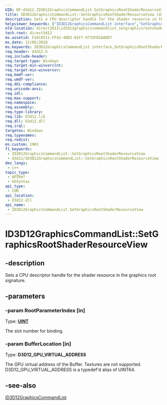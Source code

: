 ```yaml
---
UID: NF:d3d12.ID3D12GraphicsCommandList.SetGraphicsRootShaderResourceView
title: ID3D12GraphicsCommandList::SetGraphicsRootShaderResourceView (d3d12.h)
description: Sets a CPU descriptor handle for the shader resource in the graphics root signature.
helpviewer_keywords: ["ID3D12GraphicsCommandList interface","SetGraphicsRootShaderResourceView method","ID3D12GraphicsCommandList.SetGraphicsRootShaderResourceView","ID3D12GraphicsCommandList::SetGraphicsRootShaderResourceView","SetGraphicsRootShaderResourceView","SetGraphicsRootShaderResourceView method","SetGraphicsRootShaderResourceView method","ID3D12GraphicsCommandList interface","d3d12/ID3D12GraphicsCommandList::SetGraphicsRootShaderResourceView","direct3d12.id3d12graphicscommandlist_setgraphicsrootshaderresourceview"]
old-location: direct3d12\id3d12graphicscommandlist_setgraphicsrootshaderresourceview.htm
tech.root: direct3d12
ms.assetid: F16C8511-FF42-4DB3-81F7-9735FB1AADD7
ms.date: 12/05/2018
ms.keywords: ID3D12GraphicsCommandList interface,SetGraphicsRootShaderResourceView method, ID3D12GraphicsCommandList.SetGraphicsRootShaderResourceView, ID3D12GraphicsCommandList::SetGraphicsRootShaderResourceView, SetGraphicsRootShaderResourceView, SetGraphicsRootShaderResourceView method, SetGraphicsRootShaderResourceView method,ID3D12GraphicsCommandList interface, d3d12/ID3D12GraphicsCommandList::SetGraphicsRootShaderResourceView, direct3d12.id3d12graphicscommandlist_setgraphicsrootshaderresourceview
req.header: d3d12.h
req.include-header: 
req.target-type: Windows
req.target-min-winverclnt: 
req.target-min-winversvr: 
req.kmdf-ver: 
req.umdf-ver: 
req.ddi-compliance: 
req.unicode-ansi: 
req.idl: 
req.max-support: 
req.namespace: 
req.assembly: 
req.type-library: 
req.lib: D3d12.lib
req.dll: D3d12.dll
req.irql: 
targetos: Windows
req.typenames: 
req.redist: 
ms.custom: 19H1
f1_keywords:
 - ID3D12GraphicsCommandList::SetGraphicsRootShaderResourceView
 - d3d12/ID3D12GraphicsCommandList::SetGraphicsRootShaderResourceView
dev_langs:
 - c++
topic_type:
 - APIRef
 - kbSyntax
api_type:
 - COM
api_location:
 - d3d12.dll
api_name:
 - ID3D12GraphicsCommandList.SetGraphicsRootShaderResourceView
---
```


# ID3D12GraphicsCommandList::SetGraphicsRootShaderResourceView


## -description

Sets a CPU descriptor handle for the shader resource in the graphics root signature.

## -parameters

### -param RootParameterIndex [in]

Type: <b><a href="https://docs.microsoft.com/windows/desktop/WinProg/windows-data-types">UINT</a></b>

The slot number for binding.

### -param BufferLocation [in]

Type: <b>D3D12_GPU_VIRTUAL_ADDRESS</b>

The GPU virtual address of the Buffer.
            Textures are not supported. D3D12_GPU_VIRTUAL_ADDRESS is a typedef'd alias of UINT64.

## -see-also

<a href="https://docs.microsoft.com/windows/desktop/api/d3d12/nn-d3d12-id3d12graphicscommandlist">ID3D12GraphicsCommandList</a>

